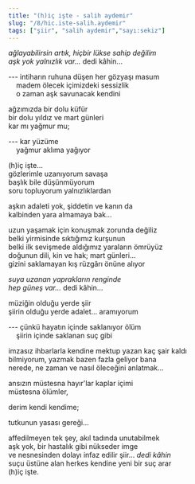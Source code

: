 ```yaml
---
title: "(h)iç işte - salih aydemir"
slug: "/8/hic.iste-salih.aydemir"
tags: ["şiir", "salih aydemir","sayı:sekiz"]
---
```


*ağlayabilirsin artık, hiçbir lükse sahip değilim\
aşk yok yalnızlık var...* dedi kâhin...

--- intiharın ruhuna düşen her gözyaşı masum\
    madem ölecek içimizdeki sessizlik\
    o zaman aşk savunacak kendini

ağzımızda bir dolu küfür\
bir dolu yıldız ve mart günleri\
kar mı yağmur mu;

--- kar yüzüme\
    yağmur aklıma yağıyor

(h)iç işte...\
gözlerimle uzanıyorum savaşa\
başlık bile düşünmüyorum\
soru topluyorum yalnızlıklardan

aşkın adaleti yok, şiddetin ve kanın da\
kalbinden yara almamaya bak...

uzun yaşamak için konuşmak zorunda değiliz\
belki yirmisinde sıktığımız kurşunun\
belki ilk sevişmede aldığımız yaraların ömrüyüz\
doğunun dili, kin ve hak; mart günleri...\
gizini saklamayan kış rüzgârı önüne alıyor

*suya uzanan yaprakların renginde\
hep güneş var...* dedi kâhin...

müziğin olduğu yerde şiir\
şiirin olduğu yerde adalet... aramıyorum

--- çünkü hayatın içinde saklanıyor ölüm\
    şiirin içinde saklanan suç gibi

imzasız ihbarlarla kendine mektup yazan kaç şair kaldı\
bilmiyorum, yazmak bazen fazla geliyor bana\
nerede, ne zaman ve nasıl öleceğini anlatmak...

ansızın müstesna hayır'lar kaplar içimi\
müstesna ölümler,

derim kendi kendime;

tutkunun yasası gereği...

affedilmeyen tek şey, akıl tadında unutabilmek\
aşk yok, bir hastalık gibi nükseder imge\
ve nesnesinden dolayı infaz edilir şiir... *dedi kâhin*\
suçu üstüne alan herkes kendine yeni bir suç arar\
(h)iç işte.

